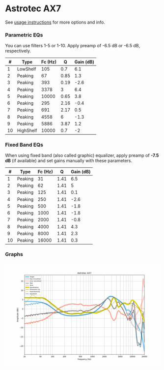 # Astrotec AX7
See [usage instructions](https://github.com/jaakkopasanen/AutoEq#usage) for more options and info.

### Parametric EQs
You can use filters 1-5 or 1-10. Apply preamp of -6.5 dB or -6.5 dB, respectively.

|   # | Type      |   Fc (Hz) |    Q |   Gain (dB) |
|-----|-----------|-----------|------|-------------|
|   1 | LowShelf  |       105 | 0.7  |         6.1 |
|   2 | Peaking   |        67 | 0.85 |         1.3 |
|   3 | Peaking   |       393 | 0.19 |        -2.6 |
|   4 | Peaking   |      3378 | 3    |         6.4 |
|   5 | Peaking   |     10000 | 0.65 |         3.8 |
|   6 | Peaking   |       295 | 2.16 |        -0.4 |
|   7 | Peaking   |       691 | 2.17 |         0.5 |
|   8 | Peaking   |      4558 | 6    |        -1.3 |
|   9 | Peaking   |      5886 | 3.87 |         1.2 |
|  10 | HighShelf |     10000 | 0.7  |        -2   |

### Fixed Band EQs
When using fixed band (also called graphic) equalizer, apply preamp of **-7.5 dB** (if available) and set gains manually with these parameters.

|   # | Type    |   Fc (Hz) |    Q |   Gain (dB) |
|-----|---------|-----------|------|-------------|
|   1 | Peaking |        31 | 1.41 |         6.5 |
|   2 | Peaking |        62 | 1.41 |         5   |
|   3 | Peaking |       125 | 1.41 |         0.1 |
|   4 | Peaking |       250 | 1.41 |        -2.6 |
|   5 | Peaking |       500 | 1.41 |        -1.8 |
|   6 | Peaking |      1000 | 1.41 |        -1.8 |
|   7 | Peaking |      2000 | 1.41 |        -0.8 |
|   8 | Peaking |      4000 | 1.41 |         4.3 |
|   9 | Peaking |      8000 | 1.41 |         2.3 |
|  10 | Peaking |     16000 | 1.41 |         0.3 |

### Graphs
![](./Astrotec%20AX7.png)
